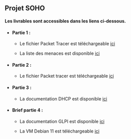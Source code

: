 ## Projet SOHO

#### Les livrables sont accessibles dans les liens ci-dessous.

- #### Partie 1 :

    - Le fichier Packet Tracer est téléchargeable [ici](https://1drv.ms/u/c/c3d16030b79c8d8e/EcJDKYSoimZKmOAfNY2AeUcBTwPBwmM2l7_HgdExi78aug?e=858O8l)
    

    - La liste des menaces est disponible [ici](Livrables)
    

- #### Partie 2 :

    - Le fichier Packet tracer est téléchargeable [ici](https://1drv.ms/u/c/c3d16030b79c8d8e/EXRzN89P0blJq8JPRFCoOywBT1fnVzupnUJXWetG3hVTkQ?e=ZHQABt)

- #### Partie 3 :

    - La documentation DHCP est disponible [ici](Livrables/Girardet_Bertrand_Rue25_DHCP_Document_Technique.md) 

- #### Brief partie 4 :

    - La documentation GLPI est disponible [ici](Livrables/Girardet_Bertrand_Rue25_GLPI_Document_Technique.md)

    - La VM Debian 11 est téléchargeable [ici](https://1drv.ms/u/c/c3d16030b79c8d8e/EbQYhtcUZ_lMvK8y-_IAAFkB3039l4nMB1mux02PkQd6Lg?e=O98yQp)
